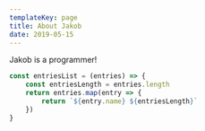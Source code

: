 ```yaml
---
templateKey: page
title: About Jakob
date: 2019-05-15
---
```


Jakob is a programmer!
```javascript
const entriesList = (entries) => {
    const entriesLength = entries.length
    return entries.map(entry => {
        return `${entry.name} ${entriesLength}`
    })
}
```
